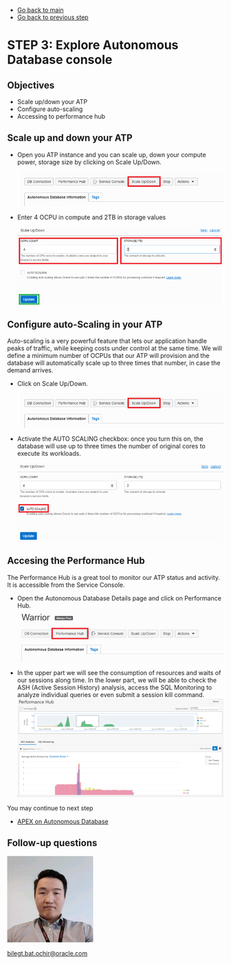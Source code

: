 - [Go back to main](/README.md)
- [Go back to previous step](/step2.md)

# STEP 3: Explore Autonomous Database console #
## Objectives

- Scale up/down your ATP
- Configure auto-scaling
- Accessing to performance hub

## Scale up and down your ATP

- Open you ATP instance and you can scale up, down your compute power, storage size by clicking on Scale Up/Down.

	![](./images/step3/1.scaleup.PNG)

- Enter 4 OCPU in compute and 2TB in storage values
  
	![](./images/step3/1.scaleup-cont1.PNG)
	
## Configure auto-Scaling in your ATP

Auto-scaling is a very powerful feature that lets our application handle peaks of traffic, while keeping costs under control at the same time. We will define a minimum number of OCPUs that our ATP will provision and the database will automatically scale up to three times that number, in case the demand arrives.

- Click on Scale Up/Down.

	![](./images/step3/1.scaleup.PNG)

- Activate the AUTO SCALING checkbox: once you turn this on, the database will use up to three times the number of original cores to 
  execute its workloads. 
  
	![](./images/step3/1.scaleup-cont2.PNG)

## Accesing the Performance Hub
The Performance Hub is a great tool to monitor our ATP status and activity. It is accessible from the Service Console.

- Open the Autonomous Database Details page and click on Performance Hub.
	![](./images/step3/2.performancehub_1.PNG)

- In the upper part we will see the consumption of resources and waits of our sessions along time. In the lower part, we will be able to check the ASH (Active Session History) analysis, access the SQL Monitoring to analyze individual queries or even submit a session kill command.
	![](./images/step3/2.performancehub.PNG)

You may continue to next step 
- [APEX on Autonomous Database](step4.md)


## Follow-up questions

![](./images/bilegt.jpg)

[bilegt.bat.ochir@oracle.com](mailto:bilegt.bat.ochir@oracle.com)
